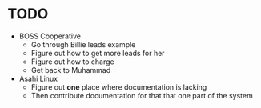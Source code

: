 # TODO

- BOSS Cooperative
  - Go through Billie leads example
  - Figure out how to get more leads for her
  - Figure out how to charge
  - Get back to Muhammad
- Asahi Linux
  - Figure out **one** place where documentation is
    lacking
  - Then contribute documentation for that
    that one part of the system
